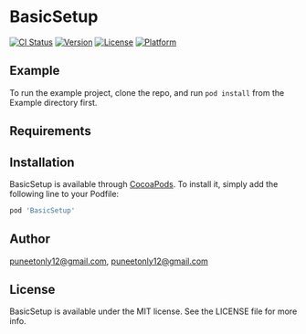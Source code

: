 # BasicSetup

[![CI Status](https://img.shields.io/travis/puneetonly12@gmail.com/BasicSetup.svg?style=flat)](https://travis-ci.org/puneetonly12@gmail.com/BasicSetup)
[![Version](https://img.shields.io/cocoapods/v/BasicSetup.svg?style=flat)](https://cocoapods.org/pods/BasicSetup)
[![License](https://img.shields.io/cocoapods/l/BasicSetup.svg?style=flat)](https://cocoapods.org/pods/BasicSetup)
[![Platform](https://img.shields.io/cocoapods/p/BasicSetup.svg?style=flat)](https://cocoapods.org/pods/BasicSetup)

## Example

To run the example project, clone the repo, and run `pod install` from the Example directory first.

## Requirements

## Installation

BasicSetup is available through [CocoaPods](https://cocoapods.org). To install
it, simply add the following line to your Podfile:

```ruby
pod 'BasicSetup'
```

## Author

puneetonly12@gmail.com, puneetonly12@gmail.com

## License

BasicSetup is available under the MIT license. See the LICENSE file for more info.
